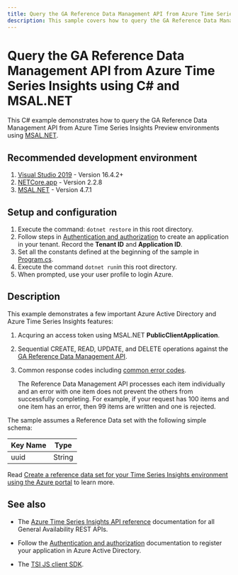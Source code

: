 ```yaml
---
title: Query the GA Reference Data Management API from Azure Time Series Insights GA environments using C# and MSAL.NET
description: This sample covers how to query the GA Reference Data Management API from Azure Time Series Insights Preview environments using C# and MSAL.NET.
---
```


# Query the GA Reference Data Management API from Azure Time Series Insights using C# and MSAL.NET

This C# example demonstrates how to query the GA Reference Data Management API from Azure Time Series Insights Preview environments using [MSAL.NET](https://github.com/AzureAD/microsoft-authentication-library-for-dotnet).

## Recommended development environment

1. [Visual Studio 2019](https://visualstudio.microsoft.com/vs/) - Version 16.4.2+
1. [NETCore.app](https://www.nuget.org/packages/Microsoft.NETCore.App/2.2.8) - Version 2.2.8
1. [MSAL.NET](https://www.nuget.org/packages/Microsoft.Identity.Client/) - Version 4.7.1

## Setup and configuration

1. Execute the command: `dotnet restore` in this root directory.
1. Follow steps in [Authentication and authorization](https://docs.microsoft.com/en-us/azure/time-series-insights/time-series-insights-authentication-and-authorization) to create an application in your tenant. Record the **Tenant ID** and **Application ID**.
1. Set all the constants defined at the beginning of the sample in [Program.cs](./Program.cs).
1. Execute the command `dotnet run`in this root directory.
1. When prompted, use your user profile to login Azure.

## Description

This example demonstrates a few important Azure Active Directory and Azure Time Series Insights features:

1. Acquring an access token using MSAL.NET **PublicClientApplication**.
1. Sequential CREATE, READ, UPDATE, and DELETE operations against the [GA Reference Data Management API](https://docs.microsoft.com/rest/api/time-series-insights/ga-reference-data-api).
1. Common response codes including [common error codes](https://docs.microsoft.com/rest/api/time-series-insights/ga-reference-data-api#validation-and-error-handling).

    The Reference Data Management API processes each item individually and an error with one item does not prevent the others from successfully completing. For example, if your request has 100 items and one item has an error, then 99 items are written and one is rejected. 

The sample assumes a Reference Data set with the following simple schema:

| Key Name | Type |
| --- | --- |
| uuid | String |

Read [Create a reference data set for your Time Series Insights environment using the Azure portal](https://docs.microsoft.com/azure/time-series-insights/time-series-insights-add-reference-data-set) to learn more.

## See also

* The [Azure Time Series Insights API reference](https://docs.microsoft.com/rest/api/time-series-insights/ga) documentation for all General Availability REST APIs.

* Follow the [Authentication and authorization](https://docs.microsoft.com/azure/time-series-insights/time-series-insights-authentication-and-authorization#summary-and-best-practices) documentation to register your application in Azure Active Directory.

* The [TSI JS client SDK](https://github.com/microsoft/tsiclient/blob/master/docs/API.md).

